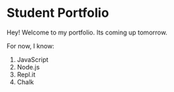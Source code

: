 # Student Portfolio

Hey! Welcome to my portfolio. Its coming up tomorrow.

For now, I know:

1. JavaScript
1. Node.js
1. Repl.it
1. Chalk